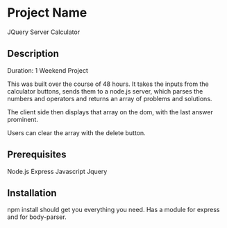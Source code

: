 # Project Name

JQuery Server Calculator

## Description

Duration: 1 Weekend Project

This was built over the course of 48 hours. It takes the inputs from the calculator buttons, sends them to a node.js server, which parses the numbers and operators and returns an array of problems and solutions. 

The client side then displays that array on the dom, with the last answer prominent. 

Users can clear the array with the delete button. 

## Prerequisites
Node.js
Express
Javascript
Jquery 

## Installation

npm install  should get you everything you need. Has a module for express and for body-parser. 
